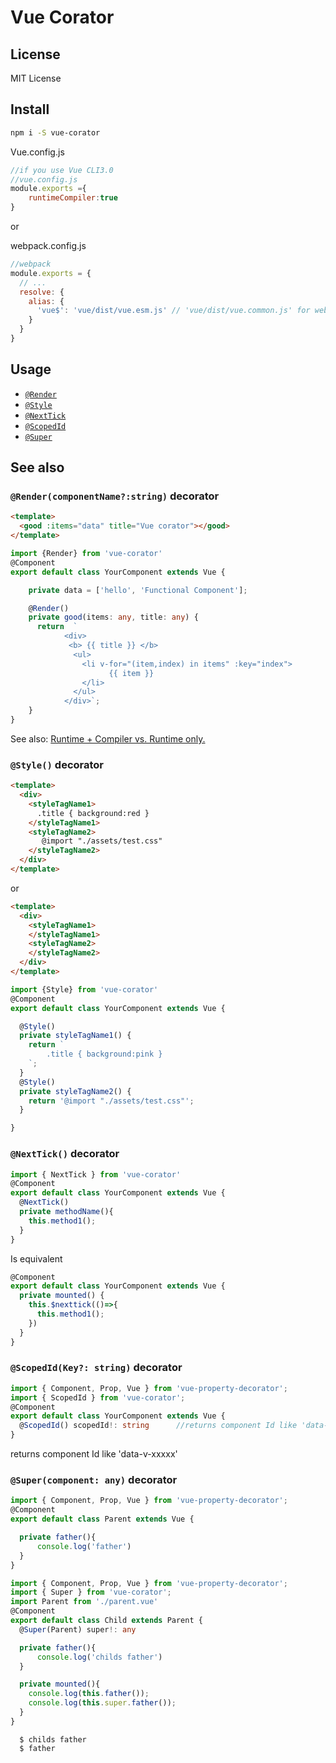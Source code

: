 # Vue Corator


## License

MIT License

## Install

```bash
npm i -S vue-corator
```

Vue.config.js
```js
//if you use Vue CLI3.0
//vue.config.js
module.exports ={
    runtimeCompiler:true
}
```
or

webpack.config.js
``` js
//webpack
module.exports = {
  // ...
  resolve: {
    alias: {
      'vue$': 'vue/dist/vue.esm.js' // 'vue/dist/vue.common.js' for webpack 1
    }
  }
}
```

## Usage

- [`@Render`](#Render)
- [`@Style`](#Style)   
- [`@NextTick`](#NextTick)
- [`@ScopedId`](#ScopedId)
- [`@Super`](#Super)

## See also

### <a id="Render"></a> `@Render(componentName?:string)` decorator


```html
<template>
  <good :items="data" title="Vue corator"></good>
</template>
```

```ts
import {Render} from 'vue-corator'
@Component
export default class YourComponent extends Vue {

    private data = ['hello', 'Functional Component'];

    @Render()
    private good(items: any, title: any) {
      return  `
            <div>
             <b> {{ title }} </b>
              <ul>
                <li v-for="(item,index) in items" :key="index">
                      {{ item }}
                </li>
              </ul>
            </div>`;
    }
}
``` 

See also: [Runtime + Compiler vs. Runtime only.](https://vuejs.org/v2/guide/installation.html#Runtime-Compiler-vs-Runtime-only)


### <a id="Style"></a> `@Style()` decorator

```html
<template>
  <div>
    <styleTagName1>
      .title { background:red }
    </styleTagName1>   
    <styleTagName2>
       @import "./assets/test.css"
    </styleTagName2> 
  </div>
</template>
```
or

```html
<template>
  <div>
    <styleTagName1>
    </styleTagName1>   
    <styleTagName2>
    </styleTagName2> 
  </div>
</template>
```

```ts
import {Style} from 'vue-corator'
@Component
export default class YourComponent extends Vue {

  @Style()
  private styleTagName1() {
    return `
        .title { background:pink }
    `;
  }
  @Style()
  private styleTagName2() {
    return '@import "./assets/test.css"';
  }

}
```

### <a id="NextTick"></a> `@NextTick()` decorator

```ts
import { NextTick } from 'vue-corator'
@Component
export default class YourComponent extends Vue {
  @NextTick()
  private methodName(){
    this.method1();
  }
}
```
Is equivalent

```ts
@Component
export default class YourComponent extends Vue {
  private mounted() {
    this.$nexttick(()=>{
      this.method1();
    })
  }
}
```

### <a id="ScopedId"></a> `@ScopedId(Key?: string)` decorator

```ts
import { Component, Prop, Vue } from 'vue-property-decorator';
import { ScopedId } from 'vue-corator';
@Component
export default class YourComponent extends Vue {
  @ScopedId() scopedId!: string      //returns component Id like 'data-v-xxxxx'
}
```
returns component Id like 'data-v-xxxxx'



### <a id="Super"></a> `@Super(component: any)` decorator

```ts
import { Component, Prop, Vue } from 'vue-property-decorator';
@Component
export default class Parent extends Vue {

  private father(){
      console.log('father')
  }
}
```

```ts
import { Component, Prop, Vue } from 'vue-property-decorator';
import { Super } from 'vue-corator';
import Parent from './parent.vue'
@Component
export default class Child extends Parent {
  @Super(Parent) super!: any  

  private father(){
      console.log('childs father')
  }

  private mounted(){
    console.log(this.father());
    console.log(this.super.father());
  }
}
```
```log
  $ childs father
  $ father
```
